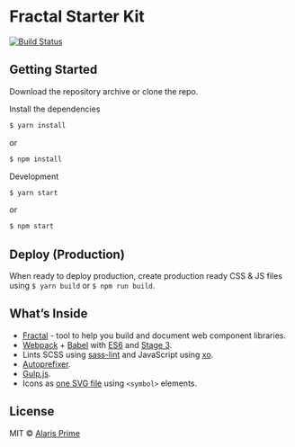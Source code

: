 # Fractal Starter Kit

[![Build Status](https://travis-ci.org/alarisprime/fractal-starter-kit.svg?branch=master)](//travis-ci.org/alarisprime/fractal-starter-kit)

## Getting Started

Download the repository archive or clone the repo.

Install the dependencies

```bash
$ yarn install
```

or

```bash
$ npm install
```

Development

```bash
$ yarn start
```

or

```bash
$ npm start
```

## Deploy (Production)

When ready to deploy production, create production ready CSS & JS files using `$ yarn build` or `$ npm run build`.

## What’s Inside

- [Fractal](//fractal.build) - tool to help you build and document web component libraries.
- [Webpack](//webpack.js.org) + [Babel](//babeljs.io) with [ES6](//babeljs.io/docs/plugins/preset-es2015/) and [Stage 3](//babeljs.io/docs/plugins/preset-stage-3/).
- Lints SCSS using [sass-lint](//github.com/sasstools/sass-lint) and JavaScript using [xo](//github.com/sindresorhus/xo).
- [Autoprefixer](//github.com/postcss/autoprefixer).
- [Gulp.js](//gulpjs.com).
- Icons as [one SVG file](//github.com/w0rm/gulp-svgstore) using `<symbol>` elements.

## License

MIT © [Alaris Prime](//alarisprime.com/)
